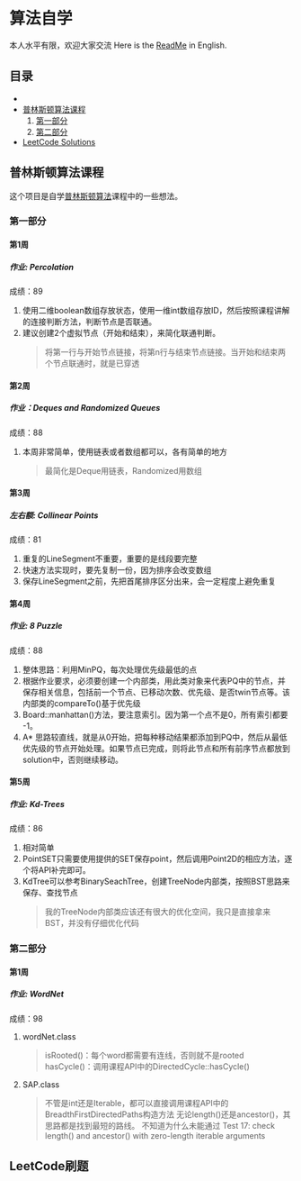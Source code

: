 # 算法自学

本人水平有限，欢迎大家交流
Here is the [ReadMe](https://github.com/yogggithub/algorithm/blob/master/README.md) in English.

## 目录
- 
- <a href="#princetonalgorithmcourse">普林斯顿算法课程</a>
  1. <a href="#parti">第一部分</a>
  2. <a href="#partii">第二部分</a>
- <a href="#leetCodesolution">LeetCode Solutions</a>

## <a id="princetonalgorithmcourse">普林斯顿算法课程</a>
这个项目是自学[普林斯顿算法](https://www.coursera.org/learn/algorithms-part1/home/welcome)课程中的一些想法。


### <a id="parti">第一部分</a>

#### 第1周

##### 作业: Percolation
成绩：89

1. 使用二维boolean数组存放状态，使用一维int数组存放ID，然后按照课程讲解的连接判断方法，判断节点是否联通。
2. 建议创建2个虚拟节点（开始和结束），来简化联通判断。
    > 将第一行与开始节点链接，将第n行与结束节点链接。当开始和结束两个节点联通时，就是已穿透

#### 第2周

##### 作业：Deques and Randomized Queues
成绩：88

1. 本周非常简单，使用链表或者数组都可以，各有简单的地方
   > 最简化是Deque用链表，Randomized用数组

#### 第3周

##### 左右额: Collinear Points
成绩：81

1. 重复的LineSegment不重要，重要的是线段要完整
2. 快速方法实现时，要先复制一份，因为排序会改变数组
3. 保存LineSegment之前，先把首尾排序区分出来，会一定程度上避免重复


#### 第4周

##### 作业: 8 Puzzle
成绩：88

1. 整体思路：利用MinPQ，每次处理优先级最低的点
2. 根据作业要求，必须要创建一个内部类，用此类对象来代表PQ中的节点，并保存相关信息，包括前一个节点、已移动次数、优先级、是否twin节点等。该内部类的compareTo()基于优先级
3. Board::manhattan()方法，要注意索引。因为第一个点不是0，所有索引都要 -1。
4. A* 思路较直线，就是从0开始，把每种移动结果都添加到PQ中，然后从最低优先级的节点开始处理。如果节点已完成，则将此节点和所有前序节点都放到solution中，否则继续移动。


#### 第5周

##### 作业: Kd-Trees
成绩：86
1. 相对简单
2. PointSET只需要使用提供的SET保存point，然后调用Point2D的相应方法，逐个将API补完即可。
3. KdTree可以参考BinarySeachTree，创建TreeNode内部类，按照BST思路来保存、查找节点
   > 我的TreeNode内部类应该还有很大的优化空间，我只是直接拿来BST，并没有仔细优化代码
   
   
### <a id="partii">第二部分</a>

#### 第1周

##### 作业: WordNet
成绩：98
1. wordNet.class
   > isRooted()：每个word都需要有连线，否则就不是rooted
   > hasCycle()：调用课程API中的DirectedCycle::hasCycle()
2. SAP.class
   > 不管是int还是Iterable，都可以直接调用课程API中的BreadthFirstDirectedPaths构造方法
   > 无论length()还是ancestor()，其思路都是找到最短的路线。
   > 不知道为什么未能通过 Test 17: check length() and ancestor() with zero-length iterable arguments


## <a id="leetCodesolution">LeetCode刷题</a>



